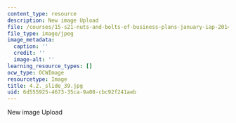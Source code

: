 ```yaml
---
content_type: resource
description: New image Upload
file: /courses/15-s21-nuts-and-bolts-of-business-plans-january-iap-2014/6d555925467335ca9a08cbc92f241aeb_4.2._slide_39.jpg
file_type: image/jpeg
image_metadata:
  caption: ''
  credit: ''
  image-alt: ''
learning_resource_types: []
ocw_type: OCWImage
resourcetype: Image
title: 4.2._slide_39.jpg
uid: 6d555925-4673-35ca-9a08-cbc92f241aeb
---
```

New image Upload

